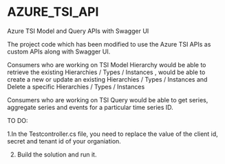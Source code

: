 # AZURE_TSI_API
Azure TSI Model and Query APIs with Swagger UI


The project code which has been modified to use the Azure TSI APIs as custom APIs along with Swagger UI. 

Consumers who are working on TSI Model Hierarchy would be able to retrieve the existing Hierarchies / Types / Instances , 
would be able to create a new or update an existing Hierarchies / Types / Instances and Delete a specific Hierarchies / Types
/ Instances

Consumers who are working on TSI Query would be able to get series, aggregate series and events for a particular time series ID. 



TO DO: 

1.In the Testcontroller.cs file, you need to replace the value of the client id, secret and tenant id of your organiation. 

2. Build the solution and run it. 
